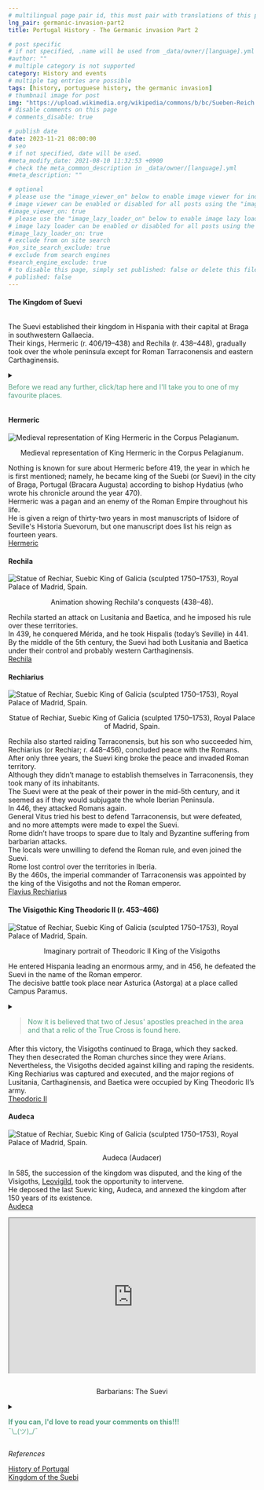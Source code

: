 ```yaml
---
# multilingual page pair id, this must pair with translations of this page. (This name must be unique)
lng_pair: germanic-invasion-part2
title: Portugal History - The Germanic invasion Part 2

# post specific
# if not specified, .name will be used from _data/owner/[language].yml
#author: ""
# multiple category is not supported
category: History and events
# multiple tag entries are possible
tags: [history, portuguese history, the germanic invasion]
# thumbnail image for post
img: "https://upload.wikimedia.org/wikipedia/commons/b/bc/Sueben-Reich.jpg"
# disable comments on this page
# comments_disable: true

# publish date
date: 2023-11-21 08:00:00
# seo
# if not specified, date will be used.
#meta_modify_date: 2021-08-10 11:32:53 +0900
# check the meta_common_description in _data/owner/[language].yml
#meta_description: ""

# optional
# please use the "image_viewer_on" below to enable image viewer for individual pages or posts (_posts/ or [language]/_posts folders).
# image viewer can be enabled or disabled for all posts using the "image_viewer_posts: true" setting in _data/conf/main.yml.
#image_viewer_on: true
# please use the "image_lazy_loader_on" below to enable image lazy loader for individual pages or posts (_posts/ or [language]/_posts folders).
# image lazy loader can be enabled or disabled for all posts using the "image_lazy_loader_posts: true" setting in _data/conf/main.yml.
#image_lazy_loader_on: true
# exclude from on site search
#on_site_search_exclude: true
# exclude from search engines
#search_engine_exclude: true
# to disable this page, simply set published: false or delete this file
# published: false
---
```


<style>
    container{
              float:left;
			  width:100%;
			  margin-bottom: 10px;			                
             }
	image-container{
		width: 30%;
		float:left;
		border: hidden; 
		margin: 20px;
	}
	img{
		object-fit:contain;	  	
	}
    container-text{	
       /* width: 40%; 
        margin-left: 5px;*/
        display: block;
        margin-top: 20px; 
        padding-top: 1 px;
        /* border: solid 1px; */
	}

    ol{
        list-style-type: upper-roman;
        
    }

   /* used as <p class="vertical"></p> instead I can also use <blockquote> 
     or > in md
      */
    video-container{   
		width: 60%;
		float:left;
		border: hidden; 
		margin: 20px;
    }

    iframe{
       position: relative; 
        top: 0; 
        left: 0; 
        width: 100%; 
        height: 100%; 
        object-fit-contain;
    }


	.vertical{
    border-left: 4px solid;
    border-right: 4px solid;
    border-radius: 25px;
    color: blue;
    background-color: #111111;
	margin;0 0 0 -3;
    padding:0 0 0 1em

  }
  vertical-text{
	color: #bbbbbb;
  
  font-family: cursive;
  }
    /* frames text in middle of page */
  framed-text{
    display:block;
    border:inset;
    width:90%;
    margin:0.5em auto 0.5em auto;
    padding:0.5em;
  }
/** on hover paragraph **/
  .my-p{
        display:inline;
        color:#5ba487;
  }
  .my-p:hover{
    text-decoration: underline;
    cursor:pointer;
  }

  /** Center an element **/
.center {
  display: block;
  margin-left: auto;
  margin-right: auto;
  margin-bottom: 1em;
  }

  /* coffee */
  .container {
  width: 300px;
  height: 280px;
  position: relative;
  top: calc(50% - 140px);
  left: calc(50% - 150px);
}
.coffee-header {
  width: 100%;
  height: 80px;
  position: absolute;
  top: 0;
  left: 0;
  background-color: #ddcfcc;
  border-radius: 10px;
}
.coffee-header__buttons {
  width: 25px;
  height: 25px;
  position: absolute;
  top: 25px;
  background-color: #282323;
  border-radius: 50%;
}
.coffee-header__buttons::after {
  content: "";
  width: 8px;
  height: 8px;
  position: absolute;
  bottom: -8px;
  left: calc(50% - 4px);
  background-color: #615e5e;
}
.coffee-header__button-one {
  left: 15px;
}
.coffee-header__button-two {
  left: 50px;
}
.coffee-header__display {
  width: 50px;
  height: 50px;
  position: absolute;
  top: calc(50% - 25px);
  left: calc(50% - 25px);
  border-radius: 50%;
  background-color: #9acfc5;
  border: 5px solid #43beae;
  box-sizing: border-box;
}
.coffee-header__details {
  width: 8px;
  height: 20px;
  position: absolute;
  top: 10px;
  right: 10px;
  background-color: #9b9091;
  box-shadow: -12px 0 0 #9b9091, -24px 0 0 #9b9091;
}
.coffee-medium {
  width: 90%;
  height: 160px;
  position: absolute;
  top: 80px;
  left: calc(50% - 45%);
  background-color: #bcb0af;
}
.coffee-medium:before {
  content: "";
  width: 90%;
  height: 100px;
  background-color: #776f6e;
  position: absolute;
  bottom: 0;
  left: calc(50% - 45%);
  border-radius: 20px 20px 0 0;
}
.coffe-medium__exit {
  width: 60px;
  height: 20px;
  position: absolute;
  top: 0;
  left: calc(50% - 30px);
  background-color: #231f20;
}
.coffe-medium__exit::before {
  content: "";
  width: 50px;
  height: 20px;
  border-radius: 0 0 50% 50%;
  position: absolute;
  bottom: -20px;
  left: calc(50% - 25px);
  background-color: #231f20;
}
.coffe-medium__exit::after {
  content: "";
  width: 10px;
  height: 10px;
  position: absolute;
  bottom: -30px;
  left: calc(50% - 5px);
  background-color: #231f20;
}
.coffee-medium__arm {
  width: 70px;
  height: 20px;
  position: absolute;
  top: 15px;
  right: 25px;
  background-color: #231f20;
}
.coffee-medium__arm::before {
  content: "";
  width: 15px;
  height: 5px;
  position: absolute;
  top: 7px;
  left: -15px;
  background-color: #9e9495;
}
.coffee-medium__cup {
  width: 80px;
  height: 47px;
  position: absolute;
  bottom: 0;
  left: calc(50% - 40px);
  background-color: #FFF;
  border-radius: 0 0 70px 70px / 0 0 110px 110px;
}
.coffee-medium__cup::after {
  content: "";
  width: 20px;
  height: 20px;
  position: absolute;
  top: 6px;
  right: -13px;
  border: 5px solid #FFF;
  border-radius: 50%;
}
@keyframes liquid {
  0% {
    height: 0px;  
    opacity: 1;
  }
  5% {
    height: 0px;  
    opacity: 1;
  }
  20% {
    height: 62px;  
    opacity: 1;
  }
  95% {
    height: 62px;
    opacity: 1;
  }
  100% {
    height: 62px;
    opacity: 0;
  }
}
.coffee-medium__liquid {
  width: 6px;
  height: 63px;
  opacity: 0;
  position: absolute;
  top: 50px;
  left: calc(50% - 3px);
  background-color: #74372b;
  animation: liquid 4s 4s linear infinite;
}
.coffee-medium__smoke {
  width: 8px;
  height: 20px;
  position: absolute;  
  border-radius: 5px;
  background-color: #b3aeae;
}
@keyframes smokeOne {
  0% {
    bottom: 20px;
    opacity: 0;
  }
  40% {
    bottom: 50px;
    opacity: .5;
  }
  80% {
    bottom: 80px;
    opacity: .3;
  }
  100% {
    bottom: 80px;
    opacity: 0;
  }
}
@keyframes smokeTwo {
  0% {
    bottom: 40px;
    opacity: 0;
  }
  40% {
    bottom: 70px;
    opacity: .5;
  }
  80% {
    bottom: 80px;
    opacity: .3;
  }
  100% {
    bottom: 80px;
    opacity: 0;
  }
}
.coffee-medium__smoke-one {
  opacity: 0;
  bottom: 50px;
  left: 102px;
  animation: smokeOne 3s 4s linear infinite;
}
.coffee-medium__smoke-two {
  opacity: 0;
  bottom: 70px;
  left: 118px;
  animation: smokeTwo 3s 5s linear infinite;
}
.coffee-medium__smoke-three {
  opacity: 0;
  bottom: 65px;
  right: 118px;
  animation: smokeTwo 3s 6s linear infinite;
}
.coffee-medium__smoke-for {
  opacity: 0;
  bottom: 50px;
  right: 102px;
  animation: smokeOne 3s 5s linear infinite;
}
.coffee-footer {
  width: 95%;
  height: 15px;
  position: absolute;
  bottom: 25px;
  left: calc(50% - 47.5%);
  background-color: #41bdad;
  border-radius: 10px;
}
.coffee-footer::after {
  content: "";
  width: 106%;
  height: 26px;
  position: absolute;
  bottom: -25px;
  left: -8px;
  background-color: #000;
}


</style>

<div>
    <h4>The Kingdom of Suevi</h4>
    <img class="center" src="https://upload.wikimedia.org/wikipedia/commons/b/bc/Sueben-Reich.jpg" alt="" >
    <p>
    The Suevi established their kingdom in Hispania with their capital at Braga in southwestern Gallaecia.<br>
    Their kings, Hermeric (r. 406/19–438) and Rechila (r. 438–448), gradually took over the whole peninsula except for Roman Tarraconensis and eastern Carthaginensis.<br>
    </p>
</div>
<div>
<details>
      <summary>       
      <p style="margin: 0.5em 0 0.5em 0"><div class="my-p">Before we read any further, click/tap here and I'll take you to one of my favourite places.</div><br></p>
      </summary>
       <div  style="margin:0.5em auto 0.5em auto;width:300px;height:280px;">
        <!-- Coffee machine -->
                <div class="container">
                <div class="coffee-header">
                <div class="coffee-header__buttons coffee-header__button-one"></div>
                <div class="coffee-header__buttons coffee-header__button-two"></div>
                <div class="coffee-header__display"></div>
                <div class="coffee-header__details"></div>
                </div>
                <div class="coffee-medium">
                <div class="coffe-medium__exit"></div>
                <div class="coffee-medium__arm"></div>
                <div class="coffee-medium__liquid"></div>
                <div class="coffee-medium__smoke coffee-medium__smoke-one"></div>
                <div class="coffee-medium__smoke coffee-medium__smoke-two"></div>
                <div class="coffee-medium__smoke coffee-medium__smoke-three"></div>
                <div class="coffee-medium__smoke coffee-medium__smoke-for"></div>
                <div class="coffee-medium__cup"></div>
                </div>
                <div class="coffee-footer"></div>
            </div>
            </div>
            <image-container>
            <img src="https://i.stack.imgur.com/YIcbV.png" alt="menus">
            </image-container>
            <p style="margin-top:1em">
            <span style="color:#5ba487">Text in this color has will display a hidden section with more information</span><br>
            <span style="color:#3389de">Note that you can click on text of in this colour to route you to the references</span><br>
            You can also toggle the colour scheme on the bottom left.<br>
            💡= light theme<br>
            ☾ = dark theme<br>
            Depending on you screen size you may need to activate the  "Hamburger menu" for option to apear.<br>
            On this site you can also opt to read this blog in portuguese, select Pt [En <strong>Pt</strong>]<br>
            Now if you want to read this blog, or a link you've opened in another language, just select translate from your browsers menu.<br>
            In Chrome it's a "Kebab" menu.<br>
            </p>
            <container>
            <blockquote style="margin-top:1em; margin-bottom:1em">
            <p>            
            So, you got your coffee, relax and enjoy the blog.<br>
            ¯\_(ツ)_/¯<br>
            </p>  
            </blockquote>
            </container>        
      </details>
</div>
<div>
  <h4>Hermeric</h4>
  <img class="center" src="https://upload.wikimedia.org/wikipedia/commons/thumb/c/ca/O_rei_suevo_Hermerico_no_Corpus_Pelagianum_%28BNE_Mss_1513%29.jpg/220px-O_rei_suevo_Hermerico_no_Corpus_Pelagianum_%28BNE_Mss_1513%29.jpg" alt="Medieval representation of King Hermeric in the Corpus Pelagianum.">
    <p style="text-align: center">Medieval representation of King Hermeric in the Corpus Pelagianum.</p>
    <p>
  Nothing is known for sure about Hermeric before 419, the year in which he is first mentioned; namely, he became king of the Suebi (or Suevi) in the city of Braga, Portugal (Bracara Augusta) according to bishop Hydatius (who wrote his chronicle around the year 470).<br>
  Hermeric was a pagan and an enemy of the Roman Empire throughout his life.<br>
  He is given a reign of thirty-two years in most manuscripts of Isidore of Seville's Historia Suevorum, but one manuscript does list his reign as fourteen years.<br>
  <a href="https://en.wikipedia.org/wiki/Hermeric">Hermeric</a>
  </p>
</div>
<div>
    <h4>Rechila</h4>
       <img class="center" src="https://upload.wikimedia.org/wikipedia/commons/thumb/2/27/Rechila.gif/350px-Rechila.gif" alt="Statue of Rechiar, Suebic King of Galicia (sculpted 1750–1753), Royal Palace of Madrid, Spain.">
    <p style="text-align: center">Animation showing Rechila's conquests (438–48).</p>
    <p>
    Rechila started an attack on Lusitania and Baetica, and he imposed his rule over these territories.<br>
    In 439, he conquered Mérida, and he took Hispalis (today’s Seville) in 441.<br>
    By the middle of the 5th century, the Suevi had both Lusitania and Baetica under their control and probably western Carthaginensis.<br>
    <a href="https://en.wikipedia.org/wiki/Rechila">Rechila</a>
    </p>
</div>
<div>
    <h4>Rechiarius</h4>
    <img class="center" src="https://upload.wikimedia.org/wikipedia/commons/thumb/8/86/Statue_of_Rechiar%2C_Suebic_King_of_Galicia_%28sculpted_1750%E2%80%931753%29%2C_Royal_Palace_of_Madrid%2C_Spain_-_20080109-ret.jpg/220px-Statue_of_Rechiar%2C_Suebic_King_of_Galicia_%28sculpted_1750%E2%80%931753%29%2C_Royal_Palace_of_Madrid%2C_Spain_-_20080109-ret.jpg" alt="Statue of Rechiar, Suebic King of Galicia (sculpted 1750–1753), Royal Palace of Madrid, Spain.">
    <p style="text-align: center">Statue of Rechiar, Suebic King of Galicia (sculpted 1750–1753), Royal Palace of Madrid, Spain.</p>
    <p>
    Rechila also started raiding Tarraconensis, but his son who succeeded him, Rechiarius (or Rechiar; r. 448–456), concluded peace with the Romans.<br>
    After only three years, the Suevi king broke the peace and invaded Roman territory.<br>
    Although they didn’t manage to establish themselves in Tarraconensis, they took many of its inhabitants.<br>
    The Suevi were at the peak of their power in the mid-5th century, and it seemed as if they would subjugate the whole Iberian Peninsula.<br>
    In 446, they attacked Romans again.<br>
    General Vitus tried his best to defend Tarraconensis, but were defeated, and no more attempts were made to expel the Suevi.<br>
    Rome didn’t have troops to spare due to Italy and Byzantine suffering from barbarian attacks.<br>
    The locals were unwilling to defend the Roman rule, and even joined the Suevi.<br>
    Rome lost control over the territories in Iberia.<br>
    By the 460s, the imperial commander of Tarraconensis was appointed by the king of the Visigoths and not the Roman emperor.<br>
    <a href="https://en.wikipedia.org/wiki/Rechiar">Flavius Rechiarius</a>
    </p>
</div>
<div>
    <h4>The Visigothic King Theodoric II (r. 453–466)</h4> 
    <img class="center" src="https://upload.wikimedia.org/wikipedia/commons/thumb/8/8c/08-TEODORICO.JPG/220px-08-TEODORICO.JPG" alt="Statue of Rechiar, Suebic King of Galicia (sculpted 1750–1753), Royal Palace of Madrid, Spain.">
    <p style="text-align: center">Imaginary portrait of Theodoric II
King of the Visigoths</p>
    <p>
    He entered Hispania leading an enormous army, and in 456, he defeated the Suevi in the name of the Roman emperor.<br>
    The decisive battle took place near Asturica (Astorga) at a place called Campus Paramus.<br>
    </p> 
    <details> 
        <summary>   
        <blockquote style="margin-bottom:0.5em">    
        <span class="my-p">Now it is believed that two of Jesus' apostles preached in the area and that a relic of the True Cross is found here.</span>        
        </blockquote>
        </summary>
    <framed-text>
        <h4>The battle at a place called Campus Paramus.</h4>
        <p>
        Astorga was sacked by the Visigothic King Theodoric II sometime during time of his rule.<br>
        On 5 October 456, at the Battle at the Campus Paramus, 19 km (12 mi) from Astorga on the Urbicus (Órbigo), Theoderic II, Eighth Visigoth King from 453 to 466 AD, lead an army into Spain and defeated Rechiar, Suebic King of Galicia from 488 to 12/456.<br>
        During the waves of invasion of the peninsula by the Germanic tribes, one bishop was the noted Turibius.<br>
        He documented the conversion of the Suebic King Remismund to Arianism, and worked to restore the churches destroyed by the Visigoths.<br>
        The bishop was able to travel to Rome, from which he brought back what is believed to be a relic of the True Cross, for which he founded the Monastery of Santo Toribio de Liébana, where it is still preserved. Because Romans had control of the city, Christianity became very popular in this area during the early church.<br>
        </p>
        <details>
          <summary>
          <span class="my-p">There is a legend that St. James (Santiago) and St. Paul both preached in Astorga and there is proof that there was a bishopric around the 3rd century.<br></span>
          </summary>
          <framed-text>
          <h4>James the Great</h4>
          <img class="center" src="https://upload.wikimedia.org/wikipedia/commons/thumb/e/e5/Peter_Paul_Rubens_-_St_James_the_Apostle_-_WGA20192.jpg/220px-Peter_Paul_Rubens_-_St_James_the_Apostle_-_WGA20192.jpg" alt="Statue of Rechiar, Suebic King of Galicia (sculpted 1750–1753), Royal Palace of Madrid, Spain.">
            <p style="text-align: center">St James the Elder (c. 1612–1613) by Peter Paul Rubens</p>
            <p>
            James the Great (died AD 44) was one of the Twelve Apostles of Jesus.<br>
            According to the New Testament, he was the second of the apostles to die (after Judas Iscariot), and the first to be martyred.<br> Saint James is the patron saint of Spain and, according to tradition, his remains are held in Santiago de Compostela in Galicia.<br>
            He is also known as James, son of Zebedee, Saint James the Great, Saint James the Greater, Saint James the Elder, or Saint Jacob or Santiago.<br>
            <a href="https://en.wikipedia.org/wiki/James_the_Great">James the Great</a>       
            </p>
            </framed-text>
            <framed-text>
                <h4>Saint Paul</h4>
                <img class="center" src="https://upload.wikimedia.org/wikipedia/commons/thumb/6/62/Rubens_apostel_paulus_grt.jpg/220px-Rubens_apostel_paulus_grt.jpg" alt="Statue of Rechiar, Suebic King of Galicia (sculpted 1750–1753), Royal Palace of Madrid, Spain.">
            <p style="text-align: center">Saint Paul (c. 1611) by Peter Paul Rubens</p>
                <p>
                Paul (also named Saul of Tarsus;[b] c. 5 – c. 64/65 AD), commonly known as Paul the Apostle and Saint Paul, was a Christian apostle who spread the teachings of Jesus in the first-century world.<br>
                For his contributions towards the New Testament, he is generally regarded as one of the most important figures of the Apostolic Age, and he also founded several Christian communities in Asia Minor and Europe from the mid-40s to the mid-50s AD.<br>
                <a href="https://en.wikipedia.org/wiki/Paul_the_Apostle">Paul the Apostle</a>
                </p>
            </framed-text>
            </details> 
        <p>
         At the very beginning of Leo I's pontificate, in the years 444–447, Turibius, the bishop of Astorga in León, sent to Rome a memorandum warning that Priscillianism was by no means dead, reporting that it numbered even bishops among its supporters, and asking the aid of the Roman See.<br>
        The distance was insurmountable in the 5th century.<br>
        Germanic tribes, the Visigoths, took control over Astorga and destroyed the Roman city.<br>
        However, it prospered with the help of Saints Turibius, Fructuosus, and Valerius.<br>
        <a href="https://kids.kiddle.co/Astorga,_Spain">Astorga, Spain facts for kids</a>
        </p>
        <h4>The True Cross</h4>
        <img src="https://images.fineartamerica.com/images/artworkimages/mediumlarge/1/santo-toribio-the-true-cross-2-diana-sainz.jpg" alt="Santo Toribio - THE TRUE CROSS - 2 by Diana Raquel Sainz">
        <p>
        The True Cross is the name given to parts which are believed to be from the actual cross upon which Jesus was crucified.<br>
        <a href="https://kids.kiddle.co/True_Cross">True Cross facts for kids</a>
        </p>
    </framed-text>
    </details>
    <p>
    After this victory, the Visigoths continued to Braga, which they sacked.<br>
    They then desecrated the Roman churches since they were Arians. Nevertheless, the Visigoths decided against killing and raping the residents. King Rechiarius was captured and executed, and the major regions of Lusitania, Carthaginensis, and Baetica were occupied by King Theodoric II’s army.<br> 
    <a href="https://en.wikipedia.org/wiki/Theodoric_II">Theodoric II</a> 
    </p>    
</div>
<div>
    <h4>Audeca</h4>
    <img class="center" src="https://upload.wikimedia.org/wikipedia/commons/thumb/6/62/Moneda_Audeca.jpg/220px-Moneda_Audeca.jpg" alt="Statue of Rechiar, Suebic King of Galicia (sculpted 1750–1753), Royal Palace of Madrid, Spain.">
    <p style="text-align: center">Audeca (Audacer)</p>
    <p>
    In 585, the succession of the kingdom was disputed, and the king of the Visigoths, <a href="https://en.wikipedia.org/wiki/Liuvigild">Leovigild</a>, took the opportunity to intervene.<br>
    He deposed the last Suevic king, Audeca, and annexed the kingdom after 150 years of its existence.<br>
    <a href="https://en.wikipedia.org/wiki/Audeca">Audeca</a>
    </p>
</div>
<div
  style="
    position: relative;
    padding-bottom: 56.25%;
    padding-top: 35px;
    height: 0;
    margin-bottom: 2em;
    overflow: hidden;
  "
>
  <iframe
    style="position: absolute; top: 0; left: 0; width: 100%; height: 100%"
    src="https://www.youtube.com/embed/BwIBi4BhCc0?si=5hroa8Z7IIEFz8zy"
    title="YouTube video player"
    allowfullscreen
  >
  </iframe>
</div>
<p style="position: relative; text-align: center">Barbarians: The Suevi</p>
<div>
<details>
        <summary>
        <p>
        <div class="my-p">
         <strong>If you can, I'd love to read your comments on this!!!</strong><br>
        ¯\_(ツ)_/¯<br>
        </div>        
        </p>
        </summary>
        <p>
        Please use <strong>DISQUS</strong> at bottom of each blog to post comments.<br>
        This way I'll be notified when you add a comment etc.<br>
        It's free and easy to use, just create an account if you're a new user.<br>
        </p>
</details>
<div>
<p>
<i>References</i>
</p>
<p>
<a href="https://www.amazon.com/History-Portugal-Captivating-Portuguese-Countries/dp/1637165579">History of Portugal</a><br>
<a href="https://en.wikipedia.org/wiki/Kingdom_of_the_Suebi">Kingdom of the Suebi</a>
</p>
</div>
